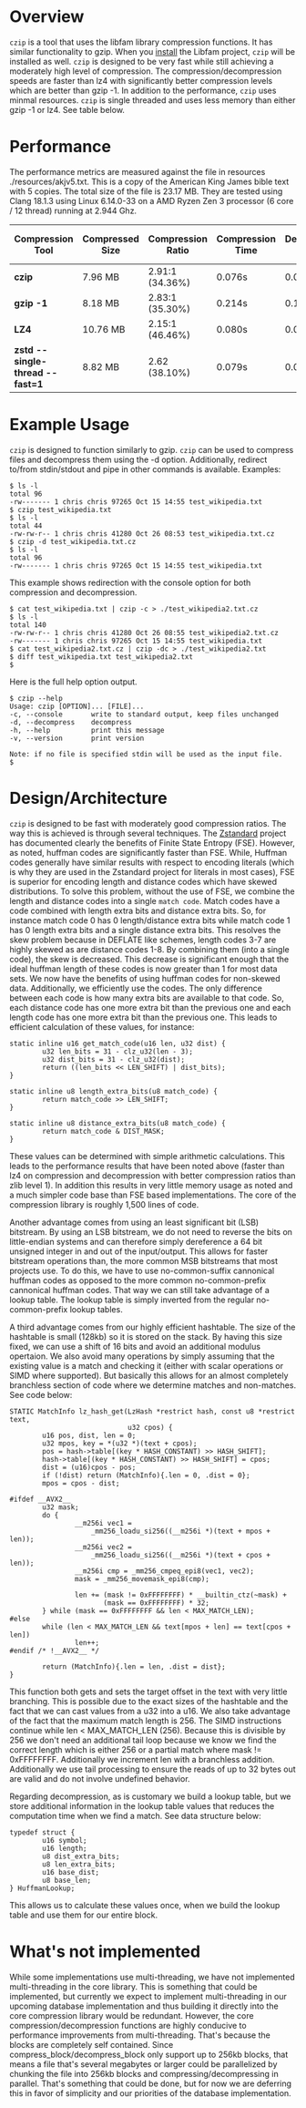 # Overview

`czip` is a tool that uses the libfam library compression functions. It has similar functionality to gzip. When you [install](https://myfamilyorg.github.io/libfam/build_instructions) the Libfam project, `czip` will be installed as well. `czip` is designed to be very fast while still achieving a moderately high level of compression. The compression/decompression speeds are faster than lz4 with significantly better compression levels which are better than gzip -1. In addition to the performance, `czip` uses minmal resources. `czip` is single threaded and uses less memory than either gzip -1 or lz4. See table below.

# Performance

The performance metrics are measured against the file in resources ./resources/akjv5.txt. This is a copy of the American King James bible text with 5 copies. The total size of the file is 23.17 MB. They are tested using Clang 18.1.3 using Linux 6.14.0-33 on a AMD Ryzen Zen 3 processor (6 core / 12 thread) running at 2.944 Ghz.

| Compression Tool        | Compressed Size | Compression Ratio | Compression Time | Decompression Time | Memory Usage (Compression) | Memory Usage (Decompression) |
|-------------|-----------------|-------------------|------------------|--------------------|----------------------------|------------------------------|
| **czip**    | 7.96 MB         | 2.91:1 (34.36%)   | 0.076s           | 0.033s             | 1.8 MB                     | 1.3 MB                       |
| **gzip -1** | 8.18 MB         | 2.83:1 (35.30%)   | 0.214s           | 0.119s             | 1.8 MB                      | 1.5 MB                        |
| **LZ4**     | 10.76 MB        | 2.15:1 (46.46%)   | 0.080s           | 0.035s             | 9.7 MB                      | 1.6 MB                       |
| **zstd --single-thread --fast=1** | 8.82 MB | 2.62 (38.10%) | 0.079s | 0.023s | 22.8 MB | 5.0 MB |

# Example Usage

`czip` is designed to function similarly to gzip. `czip` can be used to compress files and decompress them using the -d option. Additionally, redirect to/from stdin/stdout and pipe in other commands is available. Examples:

```
$ ls -l 
total 96
-rw------- 1 chris chris 97265 Oct 15 14:55 test_wikipedia.txt
$ czip test_wikipedia.txt
$ ls -l
total 44
-rw-rw-r-- 1 chris chris 41280 Oct 26 08:53 test_wikipedia.txt.cz
$ czip -d test_wikipedia.txt.cz
$ ls -l 
total 96
-rw------- 1 chris chris 97265 Oct 15 14:55 test_wikipedia.txt
```

This example shows redirection with the console option for both compression and decompression.

```
$ cat test_wikipedia.txt | czip -c > ./test_wikipedia2.txt.cz   
$ ls -l
total 140
-rw-rw-r-- 1 chris chris 41280 Oct 26 08:55 test_wikipedia2.txt.cz
-rw------- 1 chris chris 97265 Oct 15 14:55 test_wikipedia.txt
$ cat test_wikipedia2.txt.cz | czip -dc > ./test_wikipedia2.txt
$ diff test_wikipedia.txt test_wikipedia2.txt
$ 
```

Here is the full help option output.

```
$ czip --help
Usage: czip [OPTION]... [FILE]...
-c, --console       write to standard output, keep files unchanged
-d, --decompress    decompress
-h, --help          print this message
-v, --version       print version

Note: if no file is specified stdin will be used as the input file.
$ 
```

# Design/Architecture

`czip` is designed to be fast with moderately good compression ratios. The way this is achieved is through several techniques. The [Zstandard](https://github.com/Cyan4973/FiniteStateEntropy) project has documented clearly the benefits of Finite State Entropy (FSE). However, as noted, huffman codes are significantly faster than FSE. While, Huffman codes generally have similar results with respect to encoding literals (which is why they are used in the Zstandard project for literals in most cases), FSE is superior for encoding length and distance codes which have skewed distributions. To solve this problem, without the use of FSE, we combine the length and distance codes into a single `match code`. Match codes have a code combined with length extra bits and distance extra bits. So, for instance match code 0 has 0 length/distance extra bits while match code 1 has 0 length extra bits and a single distance extra bits. This resolves the skew problem because in DEFLATE like schemes, length codes 3-7 are highly skewed as are distance codes 1-8. By combining them (into a single code), the skew is decreased. This decrease is significant enough that the ideal huffman length of these codes is now greater than 1 for most data sets. We now have the benefits of using huffman codes for non-skewed data. Additionally, we efficiently use the codes. The only difference between each code is how many extra bits are available to that code. So, each distance code has one more extra bit than the previous one and each length code has one more extra bit than the previous one. This leads to efficient calculation of these values, for instance:

```
static inline u16 get_match_code(u16 len, u32 dist) {
        u32 len_bits = 31 - clz_u32(len - 3);
        u32 dist_bits = 31 - clz_u32(dist);
        return ((len_bits << LEN_SHIFT) | dist_bits);
}

static inline u8 length_extra_bits(u8 match_code) {
        return match_code >> LEN_SHIFT;
}

static inline u8 distance_extra_bits(u8 match_code) {
        return match_code & DIST_MASK;
}
```

These values can be determined with simple arithmetic calculations. This leads to the performance results that have been noted above (faster than lz4 on compression and decompression with better compression ratios than zlib level 1). In addition this results in very little memory usage as noted and a much simpler code base than FSE based implementations. The core of the compression library is roughly 1,500 lines of code.

Another advantage comes from using an least significant bit (LSB) bitstream. By using an LSB bitstream, we do not need to reverse the bits on little-endian systems and can therefore simply dereference a 64 bit unsigned integer in and out of the input/output. This allows for faster bitstream operations than, the more common MSB bitstreams that most projects use. To do this, we have to use no-common-suffix cannonical huffman codes as opposed to the more common no-common-prefix cannonical huffman codes. That way we can still take advantage of a lookup table. The lookup table is simply inverted from the regular no-common-prefix lookup tables.

A third advantage comes from our highly efficient hashtable. The size of the hashtable is small (128kb) so it is stored on the stack. By having this size fixed, we can use a shift of 16 bits and avoid an additional modulus opertaion. We also avoid many operations by simply assuming that the existing value is a match and checking it (either with scalar operations or SIMD where supported). But basically this allows for an almost completely branchless section of code where we determine matches and non-matches. See code below:

```
STATIC MatchInfo lz_hash_get(LzHash *restrict hash, const u8 *restrict text,
                             u32 cpos) {
        u16 pos, dist, len = 0;
        u32 mpos, key = *(u32 *)(text + cpos);
        pos = hash->table[(key * HASH_CONSTANT) >> HASH_SHIFT];
        hash->table[(key * HASH_CONSTANT) >> HASH_SHIFT] = cpos;
        dist = (u16)cpos - pos;
        if (!dist) return (MatchInfo){.len = 0, .dist = 0};
        mpos = cpos - dist;

#ifdef __AVX2__
        u32 mask;
        do {
                __m256i vec1 =
                    _mm256_loadu_si256((__m256i *)(text + mpos + len));
                __m256i vec2 =
                    _mm256_loadu_si256((__m256i *)(text + cpos + len));
                __m256i cmp = _mm256_cmpeq_epi8(vec1, vec2);
                mask = _mm256_movemask_epi8(cmp);

                len += (mask != 0xFFFFFFFF) * __builtin_ctz(~mask) +
                       (mask == 0xFFFFFFFF) * 32;
        } while (mask == 0xFFFFFFFF && len < MAX_MATCH_LEN);
#else
        while (len < MAX_MATCH_LEN && text[mpos + len] == text[cpos + len])
                len++;
#endif /* !__AVX2__ */

        return (MatchInfo){.len = len, .dist = dist};
}
```

This function both gets and sets the target offset in the text with very little branching. This is possible due to the exact sizes of the hashtable and the fact that we can cast values from a u32 into a u16. We also take advantage of the fact that the maximum match length is 256. The SIMD instructions continue while len < MAX_MATCH_LEN (256). Because this is divisible by 256 we don't need an additional tail loop because we know we find the correct length which is either 256 or a partial match where mask != 0xFFFFFFFF. Additionally we increment len with a branchless addition. Additionally we use tail processing to ensure the reads of up to 32 bytes out are valid and do not involve undefined behavior.

Regarding decompression, as is customary we build a lookup table, but we store additional information in the lookup table values that reduces the computation time when we find a match. See data structure below:

```
typedef struct {
        u16 symbol;
        u16 length;
        u8 dist_extra_bits;
        u8 len_extra_bits;
        u16 base_dist;
        u8 base_len;
} HuffmanLookup;
```

This allows us to calculate these values once, when we build the lookup table and use them for our entire block.

# What's not implemented

While some implementations use multi-threading, we have not implemented multi-threading in the core library. This is something that could be implemented, but currently we expect to implement multi-threading in our upcoming database implementation and thus building it directly into the core compression library would be redundant. However, the core compression/decompression functions are highly conducive to performance improvements from multi-threading. That's because the blocks are completely self contained. Since compress_block/decompress_block only support up to 256kb blocks, that means a file that's several megabytes or larger could be parallelized by chunking the file into 256kb blocks and compressing/decompressing in parallel. That's something that could be done, but for now we are deferring this in favor of simplicity and our priorities of the database implementation.
